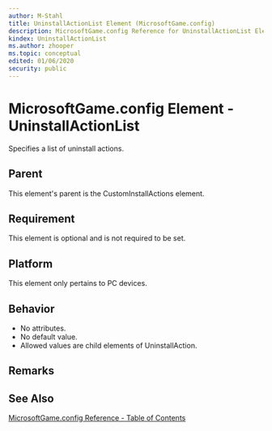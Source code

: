 ```yaml
---
author: M-Stahl
title: UninstallActionList Element (MicrosoftGame.config)
description: MicrosoftGame.config Reference for UninstallActionList Element.
kindex: UninstallActionList
ms.author: zhooper
ms.topic: conceptual
edited: 01/06/2020
security: public
---
```


# MicrosoftGame.config Element - UninstallActionList

Specifies a list of uninstall actions.

## Parent
This element's parent is the CustomInstallActions element.

## Requirement
This element is optional and is not required to be set. 

## Platform
This element only pertains to PC devices.

## Behavior
* No attributes.
* No default value.
* Allowed values are child elements of UninstallAction.

## Remarks


## See Also
[MicrosoftGame.config Reference - Table of Contents](gc-microsoftgameconfig-toc.md)  